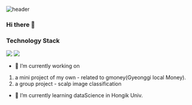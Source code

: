 
![header](https://capsule-render.vercel.app/api?type=shark&color=auto&height=250&section=header&text=SangHee's%20GitHub&fontSize=70&animation=scaleIn)

### Hi there 👋
### Technology Stack
<img src="https://img.shields.io/badge/Python-3776AB?style=flat-square&logo=Python&logoColor=white"/>
<img src="https://img.shields.io/badge/Oracle-F80000?style=flat-square&logo=Oracle&logoColor=white"/>

- 🔭 I’m currently working on
1. a mini project of my own  - related to gmoney(Gyeonggi local Money).
2. a group project  - scalp image classification
- 🌱 I’m currently learning dataScience in Hongik Univ.
</div>
